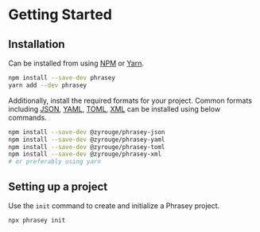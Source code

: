 # Getting Started

## Installation

Can be installed from using [NPM](https://www.npmjs.com/package/phrasey) or [Yarn](https://yarnpkg.com/package/phrasey).

```bash
npm install --save-dev phrasey
yarn add --dev phrasey
```

Additionally, install the required formats for your project. Common formats including [JSON](https://npmjs.com/package/@zyrouge/phrasey-json), [YAML](https://npmjs.com/package/@zyrouge/phrasey-yaml), [TOML](https://npmjs.com/package/@zyrouge/phrasey-toml), [XML](https://npmjs.com/package/@zyrouge/phrasey-xml) can be installed using below commands.

```bash
npm install --save-dev @zyrouge/phrasey-json
npm install --save-dev @zyrouge/phrasey-yaml
npm install --save-dev @zyrouge/phrasey-toml
npm install --save-dev @zyrouge/phrasey-xml
# or preferably using yarn
```

## Setting up a project

Use the `init` command to create and initialize a Phrasey project.

```bash
npx phrasey init
```
